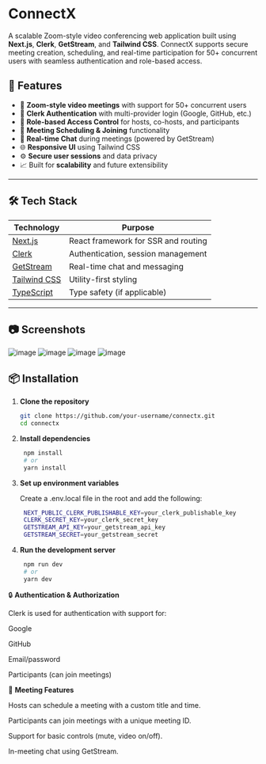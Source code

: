 # ConnectX

A scalable Zoom-style video conferencing web application built using **Next.js**, **Clerk**, **GetStream**, and **Tailwind CSS**. ConnectX supports secure meeting creation, scheduling, and real-time participation for 50+ concurrent users with seamless authentication and role-based access.

## 🚀 Features

- 🎥 **Zoom-style video meetings** with support for 50+ concurrent users
- 🔐 **Clerk Authentication** with multi-provider login (Google, GitHub, etc.)
- 👥 **Role-based Access Control** for hosts, co-hosts, and participants
- 📅 **Meeting Scheduling & Joining** functionality
- 💬 **Real-time Chat** during meetings (powered by GetStream)
- 🌐 **Responsive UI** using Tailwind CSS
- ⚙️ **Secure user sessions** and data privacy
- 📈 Built for **scalability** and future extensibility

---

## 🛠 Tech Stack

| Technology | Purpose |
|------------|---------|
| [Next.js](https://nextjs.org/) | React framework for SSR and routing |
| [Clerk](https://clerk.dev/) | Authentication, session management |
| [GetStream](https://getstream.io/) | Real-time chat and messaging |
| [Tailwind CSS](https://tailwindcss.com/) | Utility-first styling |
| [TypeScript](https://www.typescriptlang.org/) | Type safety (if applicable) |

---

## 📷 Screenshots

![image](https://github.com/user-attachments/assets/6fa30d90-dfa6-4ae9-bb7a-15eb1c170e2d)
![image](https://github.com/user-attachments/assets/3f69974c-15fd-4760-9d3f-e1ab623121b1)
![image](https://github.com/user-attachments/assets/eaa7c194-f958-4c0d-8bb7-5ce6f61dee56)
![image](https://github.com/user-attachments/assets/f21904da-7e32-40f1-bf59-a60d7ddfa6d5)





## 📦 Installation

1. **Clone the repository**
   ```bash
   git clone https://github.com/your-username/connectx.git
   cd connectx
2. **Install dependencies**

   ```bash
    npm install
    # or
    yarn install

3. **Set up environment variables**

    Create a .env.local file in the root and add the following:
   ```bash
    NEXT_PUBLIC_CLERK_PUBLISHABLE_KEY=your_clerk_publishable_key
    CLERK_SECRET_KEY=your_clerk_secret_key
    GETSTREAM_API_KEY=your_getstream_api_key
    GETSTREAM_SECRET=your_getstream_secret

4. **Run the development server**

   ```bash
    npm run dev
    # or
    yarn dev


🔒 **Authentication & Authorization**

Clerk is used for authentication with support for:

Google

GitHub

Email/password


Participants (can join meetings)

📅 **Meeting Features**

Hosts can schedule a meeting with a custom title and time.

Participants can join meetings with a unique meeting ID.

Support for basic controls (mute, video on/off).

In-meeting chat using GetStream.


